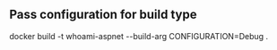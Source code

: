 ## Pass configuration for build type
docker build -t whoami-aspnet --build-arg CONFIGURATION=Debug .